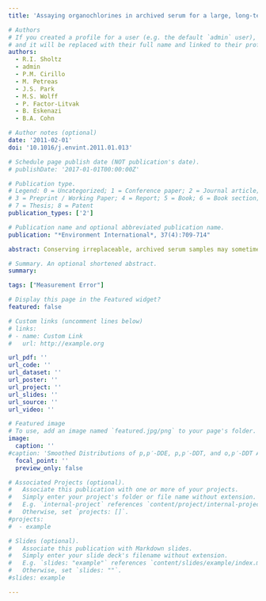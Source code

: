```yaml
---
title: 'Assaying organochlorines in archived serum for a large, long-term cohort: Implications of combining assay results from multiple laboratories over time'

# Authors
# If you created a profile for a user (e.g. the default `admin` user), write the username (folder name) here
# and it will be replaced with their full name and linked to their profile.
authors:
  - R.I. Sholtz
  - admin
  - P.M. Cirillo
  - M. Petreas
  - J.S. Park
  - M.S. Wolff
  - P. Factor-Litvak
  - B. Eskenazi
  - B.A. Cohn

# Author notes (optional)
date: '2011-02-01'
doi: '10.1016/j.envint.2011.01.013'

# Schedule page publish date (NOT publication's date).
# publishDate: '2017-01-01T00:00:00Z'

# Publication type.
# Legend: 0 = Uncategorized; 1 = Conference paper; 2 = Journal article;
# 3 = Preprint / Working Paper; 4 = Report; 5 = Book; 6 = Book section;
# 7 = Thesis; 8 = Patent
publication_types: ['2']

# Publication name and optional abbreviated publication name.
publication: "*Environment International*, 37(4):709-714"

abstract: Conserving irreplaceable, archived serum samples may sometimes conflict with the objective of minimizing measurement error due to laboratory effects. We sought to determine whether we could successfully combine assay results for DDT-related compounds and polychlorinated biphenyls (PCBs) in serum from the same birth cohort obtained from different laboratories over time. Using the Child Health and Development Studies (CHDS) serum archive, we compared variability for assays of a quality control pool to variability for assays of subject serum. The quality control pool was created from native archived serum samples that were pooled, then aliquoted, blinded and inserted pair-wise into assay batches along with the subject serum for 5 studies using CHDS samples conducted over a 13 year period by three different laboratories. We found that the variability between laboratory and over time within laboratory was small relative to inter-individual variability for p,p′-DDT (1,1,1-trichloro-2,2-bis(p-chlorophenyl)ethane), p,p′-DDE (1,1′-dichloro-2,2′-bis(p-chlorophenyl)ethylene) and o,p′-DDT (1,1,1-trichloro-2-(p-chlorophenyl)-2-(o-chlorophenyl)-ethane). Results were also consistent for most PCB congeners which were detectable in 85% or more of samples. Our results suggest that it is possible to combine assays for DDT and PCB congeners measured at positive levels as they are accumulated for cohort subjects without risking meaningful misclassification due to variation stemming from laboratory or time period. This has significant implications for future study costs, conservation of irreplaceable archived samples and for leveraging past investments for future research. For PCB congeners with very low levels, findings caution against pooling of assays without further exploration.

# Summary. An optional shortened abstract.
summary: 

tags: ["Measurement Error"]

# Display this page in the Featured widget?
featured: false

# Custom links (uncomment lines below)
# links:
# - name: Custom Link
#   url: http://example.org

url_pdf: ''
url_code: ''
url_dataset: ''
url_poster: ''
url_project: ''
url_slides: ''
url_source: ''
url_video: ''

# Featured image
# To use, add an image named `featured.jpg/png` to your page's folder.
image:
  caption: ''
#caption: 'Smoothed Distributions of p,p′-DDE, p,p′-DDT, and o,p′-DDT According to Assay Laboratory'
  focal_point: ''
  preview_only: false

# Associated Projects (optional).
#   Associate this publication with one or more of your projects.
#   Simply enter your project's folder or file name without extension.
#   E.g. `internal-project` references `content/project/internal-project/index.md`.
#   Otherwise, set `projects: []`.
#projects:
#  - example

# Slides (optional).
#   Associate this publication with Markdown slides.
#   Simply enter your slide deck's filename without extension.
#   E.g. `slides: "example"` references `content/slides/example/index.md`.
#   Otherwise, set `slides: ""`.
#slides: example

---
```

